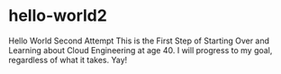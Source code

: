 # hello-world2
Hello World Second Attempt
This is the First Step of Starting Over and Learning about Cloud Engineering at age 40. 
I will progress to my goal, regardless of what it takes. Yay!
